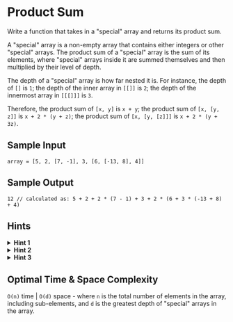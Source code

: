 # Product Sum

Write a function that takes in a "special" array and returns its product sum.

A "special" array is a non-empty array that contains either integers or other "special" arrays. The product sum of a "special" array is the sum of its elements, where "special" arrays inside it are summed themselves and then multiplied by their level of depth.

The depth of a "special" array is how far nested it is. For instance, the depth of `[]` is `1`; the depth of the inner array in `[[]]` is `2`; the depth of the innermost array in `[[[]]]` is `3`.

Therefore, the product sum of `[x, y]` is `x + y`; the product sum of `[x, [y, z]]` is `x + 2 * (y + z)`; the product sum of `[x, [y, [z]]]` is `x + 2 * (y + 3z)`.

## Sample Input

```plaintext
array = [5, 2, [7, -1], 3, [6, [-13, 8], 4]]
```

## Sample Output

```plaintext
12 // calculated as: 5 + 2 + 2 * (7 - 1) + 3 + 2 * (6 + 3 * (-13 + 8) + 4)
```

## Hints

<details>
<summary><b>Hint 1</b></summary>

Try using recursion to solve this problem.

</details>

<details>
<summary><b>Hint 2</b></summary>

Initialize the product sum of the "special" array to 0. Then, iterate through all of the array's elements; if you come across a number, add it to the product sum; if you come across another "special" array, recursively call the productSum function on it and add the returned value to the product sum. How will you handle multiplying the product sums at a given level of depth?

</details>

<details>
<summary><b>Hint 3</b></summary>

Have the product_sum function take in a second parameter: the multiplier, initialized to 1. Whenever you recursively call the product_sum function, pass in the multiplier incremented by 1.

</details>

## Optimal Time & Space Complexity

`O(n)` time | `O(d)` space - where `n` is the total number of elements in the array, including sub-elements, and `d` is the greatest depth of "special" arrays in the array.
